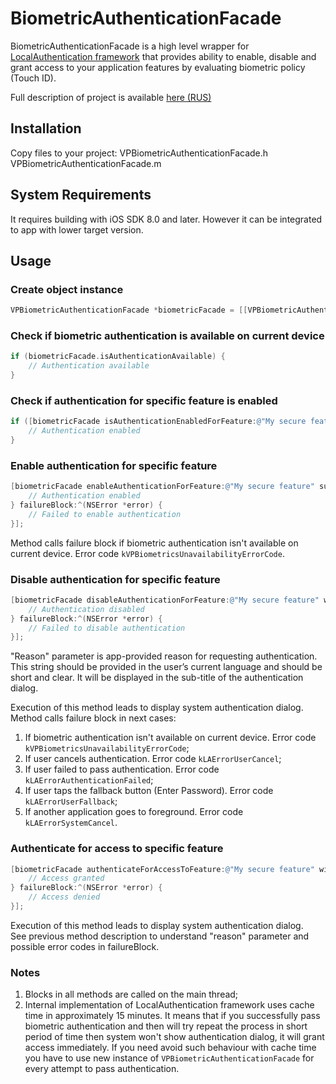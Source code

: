 # BiometricAuthenticationFacade
BiometricAuthenticationFacade is a high level wrapper for [LocalAuthentication framework](https://developer.apple.com/library/ios/documentation/LocalAuthentication/Reference/LocalAuthentication_Framework/) that provides ability to enable, disable and grant access to your application features by evaluating biometric policy (Touch ID). 

Full description of project is available [here (RUS)](http://habrahabr.ru/post/235699/)

## Installation
Copy files to your project:
VPBiometricAuthenticationFacade.h  
VPBiometricAuthenticationFacade.m

## System Requirements
It requires building with iOS SDK 8.0 and later. However it can be integrated to app with lower target version.

## Usage
### Create object instance
```objective-c
VPBiometricAuthenticationFacade *biometricFacade = [[VPBiometricAuthenticationFacade alloc] init];
```  

### Check if biometric authentication is available on current device
```objective-c
if (biometricFacade.isAuthenticationAvailable) {
    // Authentication available
}
```  

### Check if authentication for specific feature is enabled
```objective-c
if ([biometricFacade isAuthenticationEnabledForFeature:@"My secure feature"]) {
    // Authentication enabled
}
```  

### Enable authentication for specific feature
```objective-c
[biometricFacade enableAuthenticationForFeature:@"My secure feature" succesBlock:^{
    // Authentication enabled
} failureBlock:^(NSError *error) {
    // Failed to enable authentication
}];
```
Method calls failure block if biometric authentication isn't available on current device. Error code ```kVPBiometricsUnavailabilityErrorCode```.

### Disable authentication for specific feature
```objective-c
[biometricFacade disableAuthenticationForFeature:@"My secure feature" withReason:@"Authentication reason" succesBlock:^{
    // Authentication disabled
} failureBlock:^(NSError *error) {
    // Failed to disable authentication
}];
```
"Reason" parameter is app-provided reason for requesting authentication. This string should be provided in the user’s current language and should be short and clear. It will be displayed in the sub-title of the authentication dialog.  

Execution of this method leads to display system authentication dialog.  
Method calls failure block in next cases:  
1. If biometric authentication isn't available on current device. Error code ```kVPBiometricsUnavailabilityErrorCode```;  
2. If user cancels authentication. Error code ```kLAErrorUserCancel```;  
3. If user failed to pass authentication. Error code ```kLAErrorAuthenticationFailed```;  
4. If user taps the fallback button (Enter Password). Error code ```kLAErrorUserFallback```;  
5. If another application goes to foreground. Error code ```kLAErrorSystemCancel```.

### Authenticate for access to specific feature
```objective-c
[biometricFacade authenticateForAccessToFeature:@"My secure feature" withReason:@"Authentication reason" succesBlock:^{
    // Access granted
} failureBlock:^(NSError *error) {
    // Access denied
}];
```
Execution of this method leads to display system authentication dialog.  
See previous method description to understand "reason" parameter and possible error codes in failureBlock.

### Notes
1. Blocks in all methods are called on the main thread;  
2. Internal implementation of LocalAuthentication framework uses cache time in approximately 15 minutes. It means that if you successfully pass biometric authentication and then will try repeat the process in short period of time then system won't show authentication dialog, it will grant access immediately. If you need avoid such behaviour with cache time you have to use new instance of ```VPBiometricAuthenticationFacade``` for every attempt to pass authentication.

